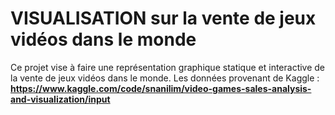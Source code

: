 # VISUALISATION sur la vente de jeux vidéos dans le monde

Ce projet vise à faire une représentation graphique statique et interactive de la vente de jeux vidéos dans le monde. 
Les données provenant de Kaggle : **https://www.kaggle.com/code/snanilim/video-games-sales-analysis-and-visualization/input**

